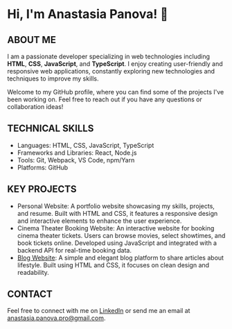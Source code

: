 # Hi, I'm Anastasia Panova! :wave:

## ABOUT ME
I am a passionate developer specializing in web technologies including **HTML**, **CSS**, **JavaScript**, and **TypeScript**. I enjoy creating user-friendly and responsive web applications, constantly exploring new technologies and techniques to improve my skills.

Welcome to my GitHub profile, where you can find some of the projects I've been working on. Feel free to reach out if you have any questions or collaboration ideas!

## TECHNICAL SKILLS
*	Languages: HTML, CSS, JavaScript, TypeScript
*	Frameworks and Libraries: React, Node.js
*	Tools: Git, Webpack, VS Code, npm/Yarn
*	Platforms: GitHub
  
## KEY PROJECTS
*	Personal Website: A portfolio website showcasing my skills, projects, and resume. Built with HTML and CSS, it features a responsive design and interactive elements to enhance the user experience.
*	Cinema Theater Booking Website: An interactive website for booking cinema theater tickets. Users can browse movies, select showtimes, and book tickets online. Developed using JavaScript and integrated with a backend API for real-time booking data.
*	[Blog Website](https://panovaanastasiay.github.io/MQ-diplom/#0): A simple and elegant blog platform to share articles about lifestyle. Built using HTML and CSS, it focuses on clean design and readability.

## CONTACT
Feel free to connect with me on [LinkedIn](www.linkedin.com/in/anastasiapanovay) or send me an email at [anastasia.panova.pro@gmail.com](mailto:anastasia.panova.pro@gmail.com).
